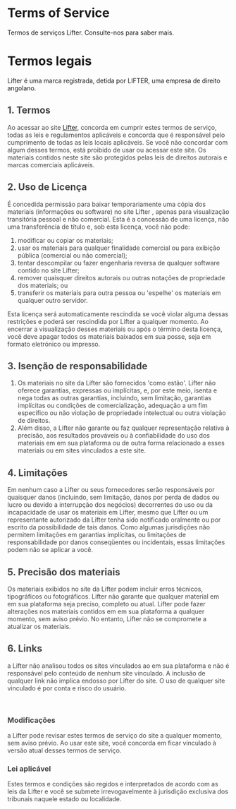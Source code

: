 # Terms of Service
Termos de serviços Lifter.
Consulte-nos para saber mais.

# Termos legais
Lifter é uma marca registrada, detida por LIFTER, uma empresa de direito angolano. 

<h2><span style="color: rgb(68, 68, 68);">1. Termos</span></h2><p><span style="color: rgb(68, 68, 68);">Ao acessar ao site <a href="lifter.ao">Lifter</a>, concorda em cumprir estes termos de serviço, todas as leis e regulamentos aplicáveis ​​e concorda que é responsável pelo cumprimento de todas as leis locais aplicáveis. Se você não concordar com algum desses termos, está proibido de usar ou acessar este site. Os materiais contidos neste site são protegidos pelas leis de direitos autorais e marcas comerciais aplicáveis.</span></p><h2><span style="color: rgb(68, 68, 68);">2. Uso de Licença</span></h2><p><span style="color: rgb(68, 68, 68);">É concedida permissão para baixar temporariamente uma cópia dos materiais (informações ou software) no site Lifter , apenas para visualização transitória pessoal e não comercial. Esta é a concessão de uma licença, não uma transferência de título e, sob esta licença, você não pode:&nbsp;</span></p><ol><li><span style="color: rgb(68, 68, 68);">modificar ou copiar os materiais;&nbsp;</span></li><li><span style="color: rgb(68, 68, 68);">usar os materiais para qualquer finalidade comercial ou para exibição pública (comercial ou não comercial);&nbsp;</span></li><li><span style="color: rgb(68, 68, 68);">tentar descompilar ou fazer engenharia reversa de qualquer software contido no site Lifter;&nbsp;</span></li><li><span style="color: rgb(68, 68, 68);">remover quaisquer direitos autorais ou outras notações de propriedade dos materiais; ou&nbsp;</span></li><li><span style="color: rgb(68, 68, 68);">transferir os materiais para outra pessoa ou 'espelhe' os materiais em qualquer outro servidor.</span></li></ol><p><span style="color: rgb(68, 68, 68);">Esta licença será automaticamente rescindida se você violar alguma dessas restrições e poderá ser rescindida por Lifter a qualquer momento. Ao encerrar a visualização desses materiais ou após o término desta licença, você deve apagar todos os materiais baixados em sua posse, seja em formato eletrónico ou impresso.</span></p><h2><span style="color: rgb(68, 68, 68);">3. Isenção de responsabilidade</span></h2><ol><li><span style="color: rgb(68, 68, 68);">Os materiais no site da Lifter são fornecidos 'como estão'. Lifter não oferece garantias, expressas ou implícitas, e, por este meio, isenta e nega todas as outras garantias, incluindo, sem limitação, garantias implícitas ou condições de comercialização, adequação a um fim específico ou não violação de propriedade intelectual ou outra violação de direitos.</span></li><li><span style="color: rgb(68, 68, 68);">Além disso, a Lifter não garante ou faz qualquer representação relativa à precisão, aos resultados prováveis ​​ou à confiabilidade do uso dos materiais em em sua plataforma  ou de outra forma relacionado a esses materiais ou em sites vinculados a este site.</span></li></ol><h2><span style="color: rgb(68, 68, 68);">4. Limitações</span></h2><p><span style="color: rgb(68, 68, 68);">Em nenhum caso a Lifter ou seus fornecedores serão responsáveis ​​por quaisquer danos (incluindo, sem limitação, danos por perda de dados ou lucro ou devido a interrupção dos negócios) decorrentes do uso ou da incapacidade de usar os materiais em Lifter, mesmo que Lifter ou um representante autorizado da Lifter tenha sido notificado oralmente ou por escrito da possibilidade de tais danos. Como algumas jurisdições não permitem limitações em garantias implícitas, ou limitações de responsabilidade por danos conseqüentes ou incidentais, essas limitações podem não se aplicar a você.</span></p><h2><span style="color: rgb(68, 68, 68);">5. Precisão dos materiais</span></h2><p><span style="color: rgb(68, 68, 68);">Os materiais exibidos no site da Lifter podem incluir erros técnicos, tipográficos ou fotográficos. Lifter não garante que qualquer material em em sua plataforma  seja preciso, completo ou atual. Lifter pode fazer alterações nos materiais contidos em em sua plataforma  a qualquer momento, sem aviso prévio. No entanto, Lifter não se compromete a atualizar os materiais.</span></p><h2><span style="color: rgb(68, 68, 68);">6. Links</span></h2><p><span style="color: rgb(68, 68, 68);">a Lifter não analisou todos os sites vinculados ao em sua plataforma  e não é responsável pelo conteúdo de nenhum site vinculado. A inclusão de qualquer link não implica endosso por Lifter do site. O uso de qualquer site vinculado é por conta e risco do usuário.</span></p><p><br></p><h3><span style="color: rgb(68, 68, 68);">Modificações</span></h3><p><span style="color: rgb(68, 68, 68);">a Lifter pode revisar estes termos de serviço do site a qualquer momento, sem aviso prévio. Ao usar este site, você concorda em ficar vinculado à versão atual desses termos de serviço.</span></p><h3><span style="color: rgb(68, 68, 68);">Lei aplicável</span></h3><p><span style="color: rgb(68, 68, 68);">Estes termos e condições são regidos e interpretados de acordo com as leis da Lifter e você se submete irrevogavelmente à jurisdição exclusiva dos tribunais naquele estado ou localidade.</span></p>